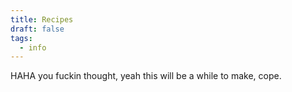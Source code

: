 ```yaml
---
title: Recipes
draft: false
tags:
  - info
---
```

HAHA you fuckin thought, yeah this will be a while to make, cope.